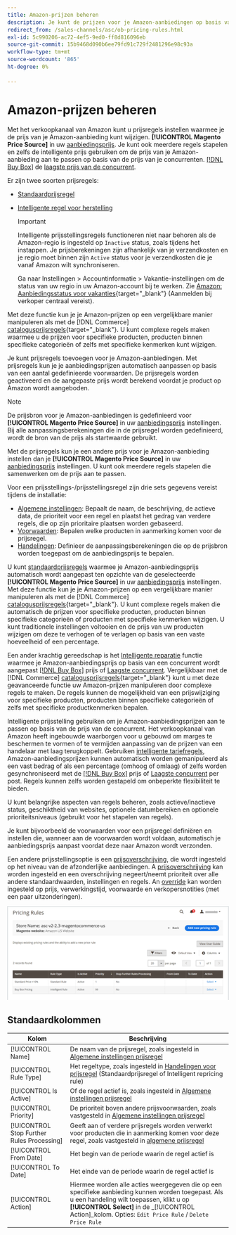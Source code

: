 ```yaml
---
title: Amazon-prijzen beheren
description: Je kunt de prijzen voor je Amazon-aanbiedingen op basis van de prijsregels instellen zodat ze afwijken van je winkels.
redirect_from: /sales-channels/asc/ob-pricing-rules.html
exl-id: 5c990206-ac72-4ef5-9ed0-ff8d816096eb
source-git-commit: 15b9468d090b6ee79fd91c729f2481296e98c93a
workflow-type: tm+mt
source-wordcount: '865'
ht-degree: 0%

---
```


# Amazon-prijzen beheren

Met het verkoopkanaal van Amazon kunt u prijsregels instellen waarmee je de prijs van je Amazon-aanbieding kunt wijzigen. **[!UICONTROL Magento Price Source]** in uw [aanbiedingsprijs](./listing-price.md). Je kunt ook meerdere regels stapelen en zelfs de intelligente prijs gebruiken om de prijs van je Amazon-aanbieding aan te passen op basis van de prijs van je concurrenten. [[!DNL Buy Box]](./buy-box-competitor-pricing.md) de [laagste prijs van de concurrent](./lowest-competitor-pricing.md).

Er zijn twee soorten prijsregels:

- [Standaardprijsregel](./standard-price-rules.md)
- [Intelligente regel voor herstelling](./intelligent-repricing-rules.md)

   >[!IMPORTANT]
   >
   >Intelligente prijsstellingsregels functioneren niet naar behoren als de Amazon-regio is ingesteld op `Inactive` status, zoals tijdens het instappen. Je prijsberekeningen zijn afhankelijk van je verzendkosten en je regio moet binnen zijn `Active` status voor je verzendkosten die je vanaf Amazon wilt synchroniseren.
   >
   >Ga naar Instellingen > Accountinformatie > Vakantie-instellingen om de status van uw regio in uw Amazon-account bij te werken. Zie [Amazon: Aanbiedingsstatus voor vakanties](https://sellercentral.amazon.com/gp/help/help.html?itemID=200135620){target=&quot;_blank&quot;} (Aanmelden bij verkoper centraal vereist).

Met deze functie kun je je Amazon-prijzen op een vergelijkbare manier manipuleren als met de [!DNL Commerce] [catalogusprijsregels](https://docs.magento.com/user-guide/catalog/pricing.html){target=&quot;_blank&quot;}. U kunt complexe regels maken waarmee u de prijzen voor specifieke producten, producten binnen specifieke categorieën of zelfs met specifieke kenmerken kunt wijzigen.

Je kunt prijsregels toevoegen voor je Amazon-aanbiedingen. Met prijsregels kun je je aanbiedingsprijzen automatisch aanpassen op basis van een aantal gedefinieerde voorwaarden. De prijsregels worden geactiveerd en de aangepaste prijs wordt berekend voordat je product op Amazon wordt aangeboden.

>[!NOTE]
>
>De prijsbron voor je Amazon-aanbiedingen is gedefinieerd voor **[!UICONTROL Magento Price Source]** in uw [aanbiedingsprijs](./listing-price.md) instellingen. Bij alle aanpassingsberekeningen die in de prijsregel worden gedefinieerd, wordt de bron van de prijs als startwaarde gebruikt.

Met de prijsregels kun je een andere prijs voor je Amazon-aanbieding instellen dan je **[!UICONTROL Magento Price Source]** in uw [aanbiedingsprijs](./listing-price.md) instellingen. U kunt ook meerdere regels stapelen die samenwerken om de prijs aan te passen.

Voor een prijsstellings-/prijsstellingsregel zijn drie sets gegevens vereist tijdens de installatie:

- [Algemene instellingen](./pricing-rule-general-settings.md): Bepaalt de naam, de beschrijving, de actieve data, de prioriteit voor een regel en plaatst het gedrag van verdere regels, die op zijn prioritaire plaatsen worden gebaseerd.
- [Voorwaarden](./pricing-rule-conditions.md): Bepalen welke producten in aanmerking komen voor de prijsregel.
- [Handelingen](./pricing-rule-actions.md): Definieer de aanpassingsberekeningen die op de prijsbron worden toegepast om de aanbiedingsprijs te bepalen.

U kunt [standaardprijsregels](./standard-price-rules.md) waarmee je Amazon-aanbiedingsprijs automatisch wordt aangepast ten opzichte van de geselecteerde **[!UICONTROL Magento Price Source]** in uw [aanbiedingsprijs](./listing-price.md) instellingen. Met deze functie kun je je Amazon-prijzen op een vergelijkbare manier manipuleren als met de [!DNL Commerce] [catalogusprijsregels](https://docs.magento.com/user-guide/marketing/price-rules-catalog.html){target=&quot;_blank&quot;}. U kunt complexe regels maken die automatisch de prijzen voor specifieke producten, producten binnen specifieke categorieën of producten met specifieke kenmerken wijzigen. U kunt traditionele instellingen voltooien en de prijs van uw producten wijzigen om deze te verhogen of te verlagen op basis van een vaste hoeveelheid of een percentage.

Een ander krachtig gereedschap is het [Intelligente reparatie](./intelligent-repricing-rules.md) functie waarmee je Amazon-aanbiedingsprijs op basis van een concurrent wordt aangepast [[!DNL Buy Box]](./buy-box-competitor-pricing.md) prijs of [Laagste concurrent](./lowest-competitor-pricing.md). Vergelijkbaar met de [!DNL Commerce] [catalogusprijsregels](https://docs.magento.com/user-guide/marketing/price-rules-catalog.html){target=&quot;_blank&quot;} kunt u met deze geavanceerde functie uw Amazon-prijzen manipuleren door complexe regels te maken. De regels kunnen de mogelijkheid van een prijswijziging voor specifieke producten, producten binnen specifieke categorieën of zelfs met specifieke productkenmerken bepalen.

Intelligente prijsstelling gebruiken om je Amazon-aanbiedingsprijzen aan te passen op basis van de prijs van de concurrent. Het verkoopkanaal van Amazon heeft ingebouwde waarborgen voor u gebouwd om marges te beschermen te vormen of te vermijden aanpassing van de prijzen van een handelaar met laag terugkoppelt. Gebruiken [intelligente tariefregels](./intelligent-repricing-rules.md), Amazon-aanbiedingsprijzen kunnen automatisch worden gemanipuleerd als een vast bedrag of als een percentage (omhoog of omlaag) of zelfs worden gesynchroniseerd met de [[!DNL Buy Box]](./buy-box-competitor-pricing.md) prijs of [Laagste concurrent](./lowest-competitor-pricing.md) per post. Regels kunnen zelfs worden gestapeld om onbeperkte flexibiliteit te bieden.

U kunt belangrijke aspecten van regels beheren, zoals actieve/inactieve status, geschiktheid van websites, optionele datumbereiken en optionele prioriteitsniveaus (gebruikt voor het stapelen van regels).

Je kunt bijvoorbeeld de voorwaarden voor een prijsregel definiëren en instellen die, wanneer aan de voorwaarden wordt voldaan, automatisch je aanbiedingsprijs aanpast voordat deze naar Amazon wordt verzonden.

Een andere prijsstellingsoptie is een [prijsoverschrijving](./overrides.md), die wordt ingesteld op het niveau van de afzonderlijke aanbiedingen. A [prijsoverschrijving](./overrides.md) kan worden ingesteld en een overschrijving negeert/neemt prioriteit over alle andere standaardwaarden, instellingen en regels. An [override](./overrides.md) kan worden ingesteld op prijs, verwerkingstijd, voorwaarde en verkopersnotities (met een paar uitzonderingen).

![Prijsregels](assets/amazon-pricing-rules.png)

## Standaardkolommen

| Kolom | Beschrijving |
|---|---|
| [!UICONTROL Name] | De naam van de prijsregel, zoals ingesteld in [Algemene instellingen prijsregel](./pricing-rule-general-settings.md) |
| [!UICONTROL Rule Type] | Het regeltype, zoals ingesteld in [Handelingen voor prijsregel](./pricing-rule-actions.md) (Standaardprijsregel of Intelligent repricing rule) |
| [!UICONTROL Is Active] | Of de regel actief is, zoals ingesteld in [Algemene instellingen prijsregel](./pricing-rule-general-settings.md) |
| [!UICONTROL Priority] | De prioriteit boven andere prijsvoorwaarden, zoals vastgesteld in [Algemene instellingen prijsregel](./pricing-rule-general-settings.md) |
| [!UICONTROL Stop Further Rules Processing] | Geeft aan of verdere prijsregels worden verwerkt voor producten die in aanmerking komen voor deze regel, zoals vastgesteld in [algemene prijsregel](./pricing-rule-general-settings.md) |
| [!UICONTROL From Date] | Het begin van de periode waarin de regel actief is |
| [!UICONTROL To Date] | Het einde van de periode waarin de regel actief is |
| [!UICONTROL Action] | Hiermee worden alle acties weergegeven die op een specifieke aanbieding kunnen worden toegepast. Als u een handeling wilt toepassen, klikt u op **[!UICONTROL Select]** in de _[!UICONTROL Action]_kolom. Opties: `Edit Price Rule` / `Delete Price Rule` |
